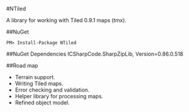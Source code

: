 #NTiled

A library for working with Tiled 0.9.1 maps (tmx).

##NuGet

```
PM> Install-Package NTiled
```

##NuGet Dependencies
ICSharpCode.SharpZipLib, Version=0.86.0.518

##Road map

* Terrain support.
* Writing Tiled maps.
* Error checking and validation.
* Helper library for processing maps.
* Refined object model.
